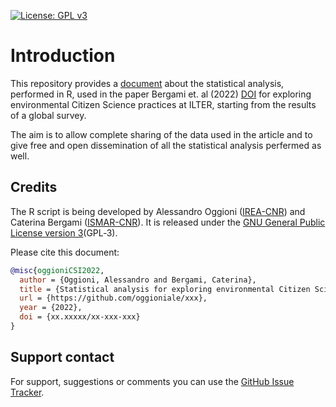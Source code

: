 <!-- [![](https://img.shields.io/badge/doi-10.5281/zenodo.5576813-yellow.svg)](https://doi.org/10.5281/zenodo.5576813)-->
[![License: GPL v3](https://img.shields.io/badge/License-GPL%20v3-blue.svg)](http://www.gnu.org/licenses/gpl-3.0)

Introduction
==================

This repository provides a [document](https://oggioniale.github.io/CSSurveyAnalysis/) about the statistical analysis, performed in R, used in the paper Bergami et. al (2022) [DOI](https://doi.org/xx.xxxx/xxx) for exploring environmental Citizen Science practices at ILTER, starting from the results of a global survey.

The aim is to allow complete sharing of the data used in the article and to give free and open dissemination of all the statistical analysis perfermed as well.


Credits
-------
The R script is being developed by Alessandro Oggioni ([IREA-CNR](http://www.irea.cnr.it)) and Caterina Bergami ([ISMAR-CNR](http://www.ismar.cnr.it)). It is released under the [GNU General Public License version 3](https://www.gnu.org/licenses/gpl-3.0.html)(GPL‑3).

Please cite this document:

``` bibtex
@misc{oggioniCSI2022,
  author = {Oggioni, Alessandro and Bergami, Caterina},
  title = {Statistical analysis for exploring environmental Citizen Science practices at ILTER},
  url = {https://github.com/oggioniale/xxx},
  year = {2022},
  doi = {xx.xxxxx/xx-xxx-xxx}
}
```


Support contact
---------------
For support, suggestions or comments you can use the [GitHub Issue Tracker](https://github.com/oggioniale/CSSurveyAnalysis/issues).
